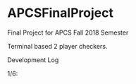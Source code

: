 # APCSFinalProject
Final Project for APCS Fall 2018 Semester

Terminal based 2 player checkers.

Development Log

1/6:
